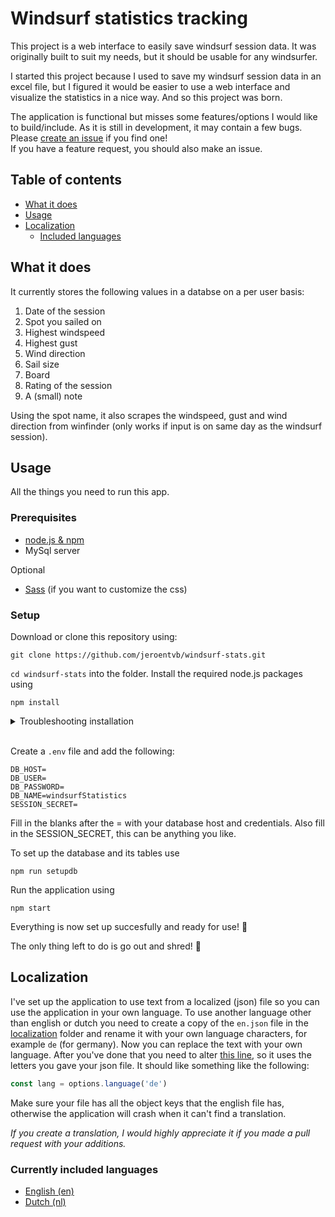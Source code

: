 # Windsurf statistics tracking
This project is a web interface to easily save windsurf session data.
It was originally built to suit my needs, but it should be usable for any windsurfer.

I started this project because I used to save my windsurf session data in an excel file, but I figured it would be easier to use a web interface and visualize the statistics in a nice way. And so this project was born.

The application is functional but misses some features/options I would like to build/include. As it is still in development, it may contain a few bugs. Please [create an issue](https://github.com/jeroentvb/windsurf-stats/issues) if you find one!  
If you have a feature request, you should also make an issue.

## Table of contents
* [What it does](#what-it-does)
* [Usage](#usage)
* [Localization](#localization)
  * [Included languages](#currently-included-languages)

## What it does
It currently stores the following values in a databse on a per user basis:
1. Date of the session
2. Spot you sailed on
3. Highest windspeed
4. Highest gust
5. Wind direction
6. Sail size
7. Board
8. Rating of the session
9. A (small) note

Using the spot name, it also scrapes the windspeed, gust and wind direction from winfinder (only works if input is on same day as the windsurf session).

## Usage
All the things you need to run this app.

### Prerequisites
* [node.js & npm](https://nodejs.org/en/)
* MySql server

Optional
* [Sass](https://sass-lang.com/) (if you want to customize the css)

### Setup
Download or clone this repository using:
```
git clone https://github.com/jeroentvb/windsurf-stats.git
```
`cd windsurf-stats` into the folder.
Install the required node.js packages using
```
npm install
```
<details><summary>Troubleshooting installation</summary>

If you are using windows you may have to execute the following commands first
```
npm install -g node-gyp
npm install --g --production windows-build-tools
```
On mac you may need to install the xcode command line tools using
```
xcode-select --install
```

</details><br/>

Create a `.env` file and add the following:
```
DB_HOST=
DB_USER=
DB_PASSWORD=
DB_NAME=windsurfStatistics
SESSION_SECRET=
```
Fill in the blanks after the = with your database host and credentials. Also fill in the SESSION_SECRET, this can be anything you like.

To set up the database and its tables use
```
npm run setupdb
```

Run the application using
```
npm start
```

Everything is now set up succesfully and ready for use! 🎉

The only thing left to do is go out and shred! 🤙

## Localization
I've set up the application to use text from a localized (json) file so you can use the application in your own language. To use another language other than english or dutch you need to create a copy of the `en.json` file in the [localization](/localization) folder and rename it with your own language characters, for example `de` (for germany).
Now you can replace the text with your own language. After you've done that you need to alter [this line](https://github.com/jeroentvb/windsurf-stats/blob/6fbddc1f5261745f8d7b49c140f061de8ed3bec0/index.js#L12), so it uses the letters you gave your json file. It should like something like the following:
```js
const lang = options.language('de')
```
Make sure your file has all the object keys that the english file has, otherwise the application will crash when it can't find a translation.

*If you create a translation, I would highly appreciate it if you made a pull request with your additions.*

### Currently included languages
* [English (en)](localization/en.json)
* [Dutch (nl)](localization/nl.json)
